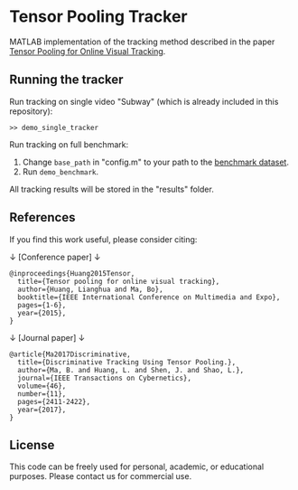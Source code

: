 # Tensor Pooling Tracker

MATLAB implementation of the tracking method described in the paper [Tensor Pooling for Online Visual Tracking](https://www.computer.org/csdl/proceedings/icme/2015/7082/00/07177452-abs.html).

## Running the tracker

Run tracking on single video "Subway" (which is already included in this repository):

```
>> demo_single_tracker
```

Run tracking on full benchmark:

1) Change `base_path` in "config.m" to your path to the [benchmark dataset]().
2) Run `demo_benchmark`.

All tracking results will be stored in the "results" folder.

## References

If you find this work useful, please consider citing:

↓ [Conference paper] ↓
```
@inproceedings{Huang2015Tensor,
  title={Tensor pooling for online visual tracking},
  author={Huang, Lianghua and Ma, Bo},
  booktitle={IEEE International Conference on Multimedia and Expo},
  pages={1-6},
  year={2015},
}
```
↓ [Journal paper] ↓
```
@article{Ma2017Discriminative,
  title={Discriminative Tracking Using Tensor Pooling.},
  author={Ma, B. and Huang, L. and Shen, J. and Shao, L.},
  journal={IEEE Transactions on Cybernetics},
  volume={46},
  number={11},
  pages={2411-2422},
  year={2017},
}
```

## License

This code can be freely used for personal, academic, or educational purposes.
Please contact us for commercial use.